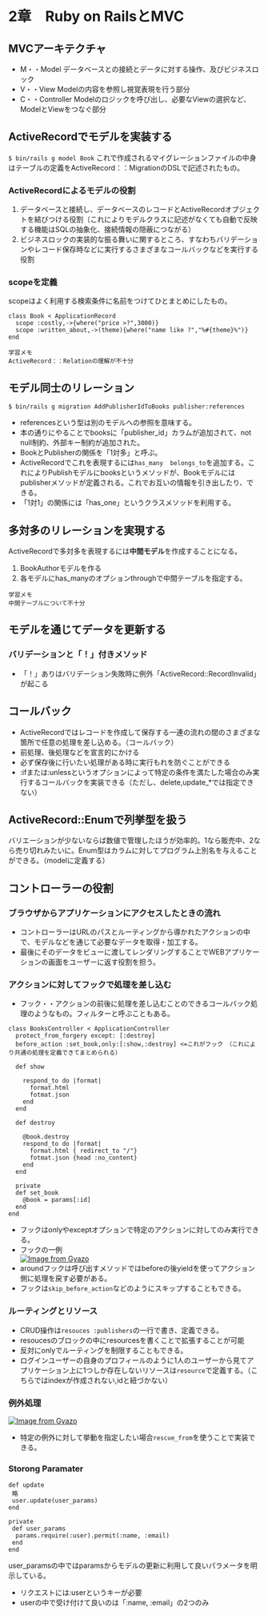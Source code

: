 # 2章　Ruby on RailsとMVC
## MVCアーキテクチャ
- M・・Model データベースとの接続とデータに対する操作、及びビジネスロック
- V・・View Modelの内容を参照し視覚表現を行う部分
- C・・Controller Modelのロジックを呼び出し、必要なViewの選択など、ModelとViewをつなぐ部分

## ActiveRecordでモデルを実装する
`$ bin/rails g model Book`
これで作成されるマイグレーションファイルの中身はテーブルの定義をActiveRecord：：MigrationのDSLで記述されたもの。
### ActiveRecordによるモデルの役割
1. データベースと接続し、データベースのレコードとActiveRecordオブジェクトを結びつける役割（これによりモデルクラスに記述がなくても自動で反映する機能はSQLの抽象化、接続情報の隠蔽につながる）
2. ビジネスロックの実装的な振る舞いに関するところ、すなわちバリデーションやレコード保存時などに実行するさまざまなコールバックなどを実行する役割

### scopeを定義
scopeはよく利用する検索条件に名前をつけてひとまとめにしたもの。
```
class Book < ApplicationRecord
  scope :costly,->{where("price >?",3000)}
  scope :written_about,->(theme){where("name like ?","%#{theme}%")}
end
```
```
学習メモ
ActiveRecord：：Relationの理解が不十分
```

## モデル同士のリレーション
`$ bin/rails g migration AddPublisherIdToBooks publisher:references`
- referencesという型は別のモデルへの参照を意味する。
- 本の通りにやることでbooksに「publisher_id」カラムが追加されて、not null制約、外部キー制約が追加された。
- BookとPublisherの関係を「1対多」と呼ぶ。
- ActiveRecordでこれを表現するには`has_many`　`belongs_to`を追加する。これによりPublishモデルにbooksというメソッドが、Bookモデルにはpublisherメソッドが定義される。これでお互いの情報を引き出したり、できる。
- 「1対1」の関係には「has_one」というクラスメソッドを利用する。
 
## 多対多のリレーションを実現する
ActiveRecordで多対多を表現するには**中間モデル**を作成することになる。
1. BookAuthorモデルを作る
2. 各モデルにhas_manyのオプションthroughで中間テーブルを指定する。

```
学習メモ
中間テーブルについて不十分
```

## モデルを通じてデータを更新する
### バリデーションと「！」付きメソッド
- 「！」ありはバリデーション失敗時に例外「ActiveRecord::RecordInvalid」が起こる

## コールバック
- ActiveRecordではレコードを作成して保存する一連の流れの間のさまざまな箇所で任意の処理を差し込める。（コールバック）
- 前処理、後処理などを宣言的にかける
- 必ず保存後に行いたい処理がある時に実行もれを防ぐことができる
- :ifまたは:unlessというオプションによって特定の条件を満たした場合のみ実行するコールバックを実装できる（ただし、delete,update_*では指定できない）

## ActiveRecord::Enumで列挙型を扱う
バリエーションが少ないならば数値で管理したほうが効率的。1なら販売中、2なら売り切れみたいに。Enum型はカラムに対してプログラム上別名を与えることができる。（modelに定義する）

## コントローラーの役割
### ブラウザからアプリケーションにアクセスしたときの流れ
- コントローラーはURLのパスとルーティングから導かれたアクションの中で、モデルなどを通じて必要なデータを取得・加工する。
- 最後にそのデータをビューに渡してレンダリングすることでWEBアプリケーションの画面をユーザーに返す役割を担う。

### アクションに対してフックで処理を差し込む
- フック・・アクションの前後に処理を差し込むことのできるコールバック処理のようなもの。フィルターと呼ぶこともある。
```
class BooksController < ApplicationController
  protect_from_forgery except: [:destroy]
  before_action :set_book,only:[:show,:destroy] <=これがフック　（これにより共通の処理を定義できてまとめられる）
  
  def show
   
    respond_to do |format|
      format.html
      fotmat.json
    end
  end
  
  def destroy
    
    @book.destroy
    respond_to do |format|
      format.html { redirect_to "/"}
      fotmat.json {head :no_content}
    end
  end
  
  private
  def set_book
    @book = params[:id]
  end
end
```
- フックはonlyやexceptオプションで特定のアクションに対してのみ実行できる。
- フックの一例  
 [![Image from Gyazo](https://i.gyazo.com/76cc6a3641bac2a0ebc38f88a509c193.png)](https://gyazo.com/76cc6a3641bac2a0ebc38f88a509c193)
 - aroundフックは呼び出すメソッドではbeforeの後yieldを使ってアクション側に処理を戻す必要がある。
 - フックは`skip_before_action`などのようにスキップすることもできる。

### ルーティングとリソース
- CRUD操作は`resouces :publishers`の一行で書き、定義できる。
- resoucesのブロックの中にresourcesを書くことで拡張することが可能
- 反対にonlyでルーティングを制限することもできる。
- ログインユーザーの自身のプロフィールのように1人のユーザーから見てアプリケーション上に1つしか存在しないリソースは`resource`で定義する。（こちらではindexが作成されない,idと紐づかない）

### 例外処理
[![Image from Gyazo](https://i.gyazo.com/95c274d7780cbde2e29e0e6c933047c9.png)](https://gyazo.com/95c274d7780cbde2e29e0e6c933047c9)
- 特定の例外に対して挙動を指定したい場合`rescue_from`を使うことで実装できる。

### Storong Paramater
```
def update
 略
 user.update(user_params)
end

private
 def user_params
  params.require(:user).permit(:name, :email)
 end
end
```
user_paramsの中ではparamsからモデルの更新に利用して良いパラメータを明示している。
- リクエストには:userというキーが必要
- userの中で受け付けて良いのは「:name, :email」の2つのみ
